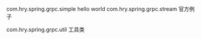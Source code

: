 com.hry.spring.grpc.simple
	hello world
com.hry.spring.grpc.stream
	官方例子

com.hry.spring.grpc.util
	工具类